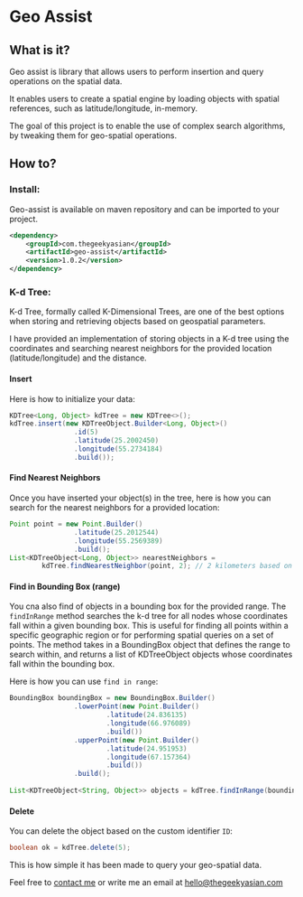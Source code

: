# Geo Assist

## What is it?
Geo assist is library that allows users to perform insertion and query operations on the spatial data. 

It enables users to create a spatial engine by loading objects with spatial references, such as latitude/longitude, in-memory.

The goal of this project is to enable the use of complex search algorithms, by tweaking them for geo-spatial operations.

## How to?

### Install:
Geo-assist is available on maven repository and can be imported to your project. 

```xml
<dependency>
    <groupId>com.thegeekyasian</groupId>
    <artifactId>geo-assist</artifactId>
    <version>1.0.2</version>
</dependency>
```

### K-d Tree:

K-d Tree, formally called K-Dimensional Trees, are one of the best options when storing and retrieving objects based on geospatial parameters.

I have provided an implementation of storing objects in a K-d tree using the coordinates and searching nearest neighbors for the provided location (latitude/longitude) and the distance.

#### Insert

Here is how to initialize your data:

``` java
KDTree<Long, Object> kdTree = new KDTree<>();
kdTree.insert(new KDTreeObject.Builder<Long, Object>()
				.id(5)
				.latitude(25.2002450)
				.longitude(55.2734184)
				.build());
```

#### Find Nearest Neighbors

Once you have inserted your object(s) in the tree, here is how you can search for the nearest neighbors for a provided location:

``` java
Point point = new Point.Builder()
				.latitude(25.2012544)
				.longitude(55.2569389)
				.build();
List<KDTreeObject<Long, Object>> nearestNeighbors = 
        kdTree.findNearestNeighbor(point, 2); // 2 kilometers based on haversine distance.
```

#### Find in Bounding Box (range)
You cna also find of objects in a bounding box for the provided range.
The `findInRange` method searches the k-d tree for all nodes whose coordinates fall within a given bounding box. This is useful for finding all points within a specific geographic region or for performing spatial queries on a set of points. The method takes in a BoundingBox object that defines the range to search within, and returns a list of KDTreeObject objects whose coordinates fall within the bounding box.

Here is how you can use `find in range`:
``` java
BoundingBox boundingBox = new BoundingBox.Builder()
				.lowerPoint(new Point.Builder()
						.latitude(24.836135)
						.longitude(66.976089)
						.build())
				.upperPoint(new Point.Builder()
						.latitude(24.951953)
						.longitude(67.157364)
						.build())
				.build();
				
List<KDTreeObject<String, Object>> objects = kdTree.findInRange(boundingBox);
```

#### Delete

You can delete the object based on the custom identifier `ID`:

``` java
boolean ok = kdTree.delete(5);
```

This is how simple it has been made to query your geo-spatial data.

Feel free to [contact me](https://thegeekyasian.com/contact/) or write me an email at [hello@thegeekyasian.com](mailto:hello@thegeekyasian.com)
